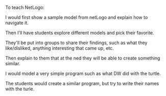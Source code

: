 To teach NetLogo:

I would first show a sample model from netLogo and explain how to navigate it.

Then I'll have students explore different models and pick their favorite.

They'll be put into groups to share their findings, such as what they like/disliked, anything interesting that came up, etc.

Then explain to them that at the ned they will be able to create something similar.

I would model a very simple program such as what DW did with the turtle.

The students would create a similar program, but try to write their names with the turle.